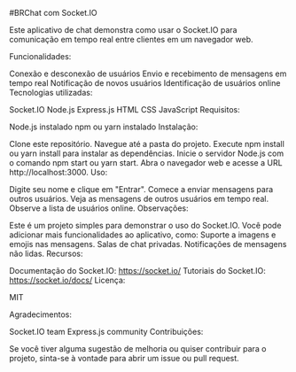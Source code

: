 #BRChat com Socket.IO

Este aplicativo de chat demonstra como usar o Socket.IO para comunicação em tempo real entre clientes em um navegador web.

Funcionalidades:

Conexão e desconexão de usuários
Envio e recebimento de mensagens em tempo real
Notificação de novos usuários
Identificação de usuários online
Tecnologias utilizadas:

Socket.IO
Node.js
Express.js
HTML
CSS
JavaScript
Requisitos:

Node.js instalado
npm ou yarn instalado
Instalação:

Clone este repositório.
Navegue até a pasta do projeto.
Execute npm install ou yarn install para instalar as dependências.
Inicie o servidor Node.js com o comando npm start ou yarn start.
Abra o navegador web e acesse a URL http://localhost:3000.
Uso:

Digite seu nome e clique em "Entrar".
Comece a enviar mensagens para outros usuários.
Veja as mensagens de outros usuários em tempo real.
Observe a lista de usuários online.
Observações:

Este é um projeto simples para demonstrar o uso do Socket.IO.
Você pode adicionar mais funcionalidades ao aplicativo, como:
Suporte a imagens e emojis nas mensagens.
Salas de chat privadas.
Notificações de mensagens não lidas.
Recursos:

Documentação do Socket.IO: https://socket.io/
Tutoriais do Socket.IO: https://socket.io/docs/
Licença:

MIT

Agradecimentos:

Socket.IO team
Express.js community
Contribuições:

Se você tiver alguma sugestão de melhoria ou quiser contribuir para o projeto, sinta-se à vontade para abrir um issue ou pull request.
